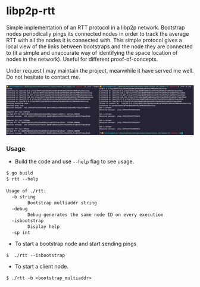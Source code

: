 # libp2p-rtt

Simple implementation of an RTT protocol in a libp2p network. Bootstrap nodes periodically
pings its connected nodes in order to track the average RTT with all the nodes it is
connected with. This simple protocol gives a local view of the links between bootstraps
and the node they are connected to (it a simple and unaccurate way of identifying the space
location of nodes in the network). Useful for different proof-of-concepts.

Under request I may maintain the project, meanwhile it have served me well. Do not hesitate to
contact me.

![libp2p-rtt](./image.png)


### Usage
* Build the code and use `--help` flag to see usage.
```
$ go build
$ rtt --help

Usage of ./rtt:
  -b string
        Bootstrap multiaddr string
  -debug
        Debug generates the same node ID on every execution
  -isbootstrap
        Display help
  -sp int
```
* To start a bootstrap node and start sending pings
```
$  ./rtt --isbootstrap
```

* To start a client node.
```
$ ./rtt -b <bootstrap_multiaddr>
```

